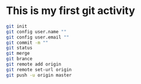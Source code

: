 # This is my first git activity

``` bash
git init
git config user.name ""
git config user.email ""
git commit -m ""
git status
git merge
git brance
git remote add origin 
git remote set-url origin
git push -u origin master
```
